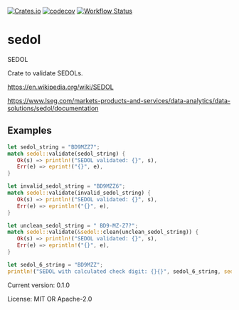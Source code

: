 [![Crates.io](https://img.shields.io/crates/v/sedol.svg)](https://crates.io/crates/sedol)
[![codecov](https://codecov.io/gh/truls-p/sedol/branch/main/graph/badge.svg)](https://codecov.io/gh/truls-p/sedol)
[![Workflow Status](https://github.com/truls-p/sedol/workflows/main/badge.svg)](https://github.com/truls-p/sedol/actions?query=workflow%3A%22main%22)

# sedol

SEDOL

Crate to validate SEDOLs.

<https://en.wikipedia.org/wiki/SEDOL>

<https://www.lseg.com/markets-products-and-services/data-analytics/data-solutions/sedol/documentation>

## Examples
```rust
let sedol_string = "BD9MZZ7";
match sedol::validate(sedol_string) {
   Ok(s) => println!("SEDOL validated: {}", s),
   Err(e) => eprint!("{}", e),
}

let invalid_sedol_string = "BD9MZZ6";
match sedol::validate(invalid_sedol_string) {
   Ok(s) => println!("SEDOL validated: {}", s),
   Err(e) => eprintln!("{}", e),
}

let unclean_sedol_string = " BD9-MZ-Z7?";
match sedol::validate(&sedol::clean(unclean_sedol_string)) {
   Ok(s) => println!("SEDOL validated: {}", s),
   Err(e) => eprintln!("{}", e),
}

let sedol_6_string = "BD9MZZ";
println!("SEDOL with calculated check digit: {}{}", sedol_6_string, sedol::calc_check_digit(sedol_6_string));
```

Current version: 0.1.0

License: MIT OR Apache-2.0
